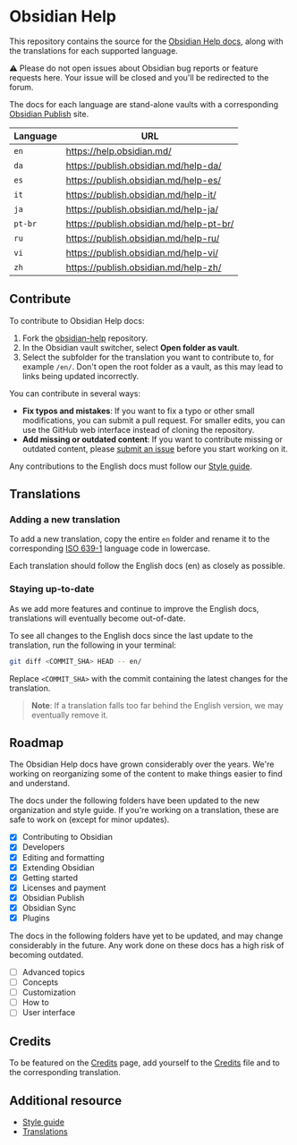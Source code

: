# Obsidian Help

This repository contains the source for the [Obsidian Help docs](https://help.obsidian.md/), along with the translations for each supported language.

⚠ Please do not open issues about Obsidian bug reports or feature requests here. Your issue will be closed and you'll be redirected to the forum.

The docs for each language are stand-alone vaults with a corresponding [Obsidian Publish](https://help.obsidian.md/Obsidian+Publish/Introduction+to+Obsidian+Publish) site.

| Language | URL                                     |
| -------- | --------------------------------------- |
| `en`     | https://help.obsidian.md/               |
| `da`     | https://publish.obsidian.md/help-da/    |
| `es`     | https://publish.obsidian.md/help-es/    |
| `it`     | https://publish.obsidian.md/help-it/    |
| `ja`     | https://publish.obsidian.md/help-ja/    |
| `pt-br`  | https://publish.obsidian.md/help-pt-br/ |
| `ru`     | https://publish.obsidian.md/help-ru/    |
| `vi`     | https://publish.obsidian.md/help-vi/    |
| `zh`     | https://publish.obsidian.md/help-zh/    |

## Contribute

To contribute to Obsidian Help docs:

1. Fork the [obsidian-help](https://github.com/obsidianmd/obsidian-help) repository.
2. In the Obsidian vault switcher, select **Open folder as vault**.
3. Select the subfolder for the translation you want to contribute to, for example `/en/`. Don't open the root folder as a vault, as this may lead to links being updated incorrectly.

You can contribute in several ways:

- **Fix typos and mistakes**: If you want to fix a typo or other small modifications, you can submit a pull request. For smaller edits, you can use the GitHub web interface instead of cloning the repository.
- **Add missing or outdated content**: If you want to contribute missing or outdated content, please [submit an issue](https://github.com/obsidianmd/obsidian-help/issues/new) before you start working on it.

Any contributions to the English docs must follow our [Style guide](https://help.obsidian.md/Contributing+to+Obsidian/Style+guide).

## Translations

### Adding a new translation

To add a new translation, copy the entire `en` folder and rename it to the corresponding [ISO 639-1](https://en.wikipedia.org/wiki/List_of_ISO_639-1_codes) language code in lowercase.

Each translation should follow the English docs (en) as closely as possible.

### Staying up-to-date

As we add more features and continue to improve the English docs, translations will eventually become out-of-date.

To see all changes to the English docs since the last update to the translation, run the following in your terminal:

```bash
git diff <COMMIT_SHA> HEAD -- en/
```

Replace `<COMMIT_SHA>` with the commit containing the latest changes for the translation.

> **Note**: If a translation falls too far behind the English version, we may eventually remove it.

## Roadmap

The Obsidian Help docs have grown considerably over the years. We're working on reorganizing some of the content to make things easier to find and understand.

The docs under the following folders have been updated to the new organization and style guide. If you're working on a translation, these are safe to work on (except for minor updates).

- [x] Contributing to Obsidian
- [x] Developers
- [x] Editing and formatting
- [x] Extending Obsidian
- [x] Getting started
- [x] Licenses and payment
- [x] Obsidian Publish
- [x] Obsidian Sync
- [x] Plugins

The docs in the following folders have yet to be updated, and may change considerably in the future. Any work done on these docs has a high risk of becoming outdated.

- [ ] Advanced topics
- [ ] Concepts
- [ ] Customization
- [ ] How to
- [ ] User interface

## Credits

To be featured on the [Credits](https://help.obsidian.md/Obsidian/Credits) page, add yourself to the [Credits](https://github.com/obsidianmd/obsidian-help/blob/master/en/Obsidian/Credits.md) file and to the corresponding translation.

## Additional resource

- [Style guide](https://help.obsidian.md/Contributing+to+Obsidian/Style+guide)
- [Translations](https://help.obsidian.md/Contributing+to+Obsidian/Translations)

